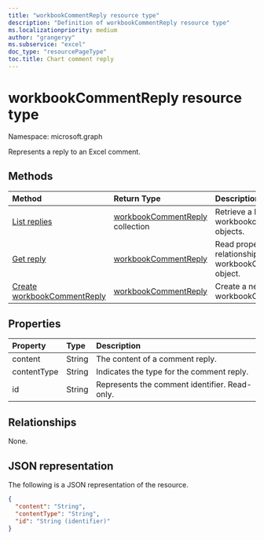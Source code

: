 ```yaml
---
title: "workbookCommentReply resource type"
description: "Definition of workbookCommentReply resource type"
ms.localizationpriority: medium
author: "grangeryy"
ms.subservice: "excel"
doc_type: "resourcePageType"
toc.title: Chart comment reply
---
```


# workbookCommentReply resource type

Namespace: microsoft.graph

Represents a reply to an Excel comment.

## Methods

| Method       | Return Type | Description |
|:-------------|:------------|:------------|
| [List replies](../api/workbookcomment-list-replies.md) | [workbookCommentReply](workbookcommentreply.md) collection | Retrieve a list of workbookcommentreply objects. |
| [Get reply](../api/workbookcommentreply-get.md) | [workbookCommentReply](workbookcommentreply.md) | Read properties and relationships of workbookCommentReply object. |
| [Create workbookCommentReply](../api/workbookcomment-post-replies.md) | [workbookCommentReply](workbookcommentreply.md) | Create a new workbookCommentReply. |
## Properties

| Property     | Type        | Description |
|:-------------|:------------|:------------|
|content|String|The content of a comment reply.|
|contentType|String|Indicates the type for the comment reply.|
|id|String|Represents the comment identifier. Read-only.|


## Relationships

None.

## JSON representation

The following is a JSON representation of the resource.

<!-- {
  "blockType": "resource",
  "optionalProperties": [

  ],
  "@odata.type": "microsoft.graph.workbookCommentReply",
  "keyProperty": "id"
}-->

```json
{
  "content": "String",
  "contentType": "String",
  "id": "String (identifier)"
}
```

<!-- uuid: 16cd6b66-4b1a-43a1-adaf-3a886856ed98
2019-02-04 14:57:30 UTC -->
<!-- {
  "type": "#page.annotation",
  "description": "workbookCommentReply resource",
  "keywords": "",
  "section": "documentation",
  "tocPath": ""
}-->

